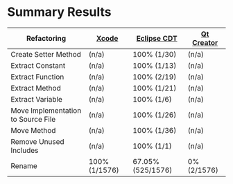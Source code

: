 # Summary Results

Refactoring | [Xcode](results/preliminary/annotated/AppleXcodeResults.md) | [Eclipse CDT](results/preliminary/annotated/EclipseCDTResults.md) | [Qt Creator](results/preliminary/annotated/QtCreatorResults.md)
----------- | ----- | ----------- | ----------
Create Setter Method | (n/a) | 100% (1/30) | (n/a)
Extract Constant | (n/a) | 100% (1/13) | (n/a)
Extract Function | (n/a) | 100% (2/19) | (n/a)
Extract Method | (n/a) | 100% (1/21) | (n/a)
Extract Variable | (n/a) | 100% (1/6) | (n/a)
Move Implementation to Source File | (n/a) | 100% (1/26) | (n/a)
Move Method | (n/a) | 100% (1/36) | (n/a)
Remove Unused Includes | (n/a) | 100% (1/1) | (n/a)
Rename | 100% (1/1576) | 67.05% (525/1576) | 0% (2/1576)
